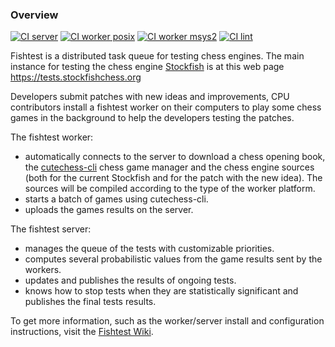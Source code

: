 ### Overview
[![CI server](https://github.com/glinscott/fishtest/actions/workflows/server.yaml/badge.svg)](https://github.com/glinscott/fishtest/actions/workflows/server.yaml) [![CI worker posix](https://github.com/glinscott/fishtest/actions/workflows/worker_posix.yaml/badge.svg)](https://github.com/glinscott/fishtest/actions/workflows/worker_posix.yaml) [![CI worker msys2](https://github.com/glinscott/fishtest/actions/workflows/worker_msys2.yaml/badge.svg)](https://github.com/glinscott/fishtest/actions/workflows/worker_msys2.yaml) [![CI lint](https://github.com/glinscott/fishtest/actions/workflows/lint.yaml/badge.svg)](https://github.com/glinscott/fishtest/actions/workflows/lint.yaml)

Fishtest is a distributed task queue for testing chess engines. The main instance
for testing the chess engine [Stockfish](https://github.com/official-stockfish/Stockfish) is at this web page https://tests.stockfishchess.org

Developers submit patches with new ideas and improvements, CPU contributors install a fishtest worker on their computers to play some chess games in the background to help the developers testing the patches.

The fishtest worker:
- automatically connects to the server to download a chess opening book, the [cutechess-cli](https://github.com/cutechess/cutechess) chess game manager and the chess engine sources (both for the current Stockfish and for the patch with the new idea). The sources will be compiled according to the type of the worker platform.
- starts a batch of games using cutechess-cli.
- uploads the games results on the server.

The fishtest server:
- manages the queue of the tests with customizable priorities.
- computes several probabilistic values from the game results sent by the workers.
- updates and publishes the results of ongoing tests.
- knows how to stop tests when they are statistically significant and publishes the final tests results.

To get more information, such as the worker/server install and configuration instructions, visit the [Fishtest Wiki](https://github.com/glinscott/fishtest/wiki).
